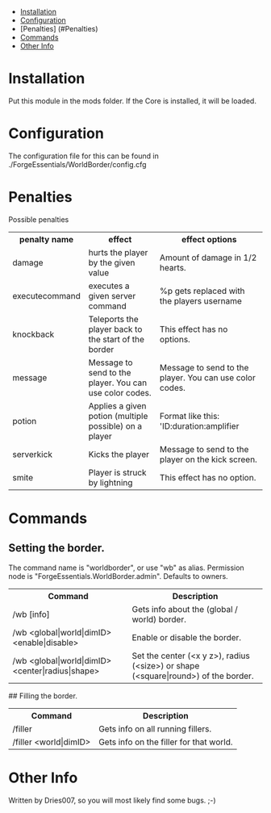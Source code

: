 * [Installation](#install)
* [Configuration](#config)
* [Penalties] (#Penalties)
* [Commands](#command)
* [Other Info](#other)

# Installation <a name="install"></a>
Put this module in the mods folder. If the Core is installed, it will be loaded.

# Configuration <a name="config"></a>
The configuration file for this can be found in ./ForgeEssentials/WorldBorder/config.cfg  

# Penalties <a name="penalties"></a>
Possible penalties
<table>
<tr><th>penalty name</th><th>effect</th><th>effect options</th></tr>
<tr><td>damage</th><td>hurts the player by the given value</td><td>Amount of damage in 1/2 hearts.</td></tr>
<tr><td>executecommand</td><td>executes a given server command</td><td>%p gets replaced with the players username</td></tr>
<tr><td>knockback</td><td>Teleports the player back to the start of the border</td><td>This effect has no options.</td></tr>
<tr><td>message</td><td> Message to send to the player. You can use color codes.</td><td>Message to send to the player. You can use color codes.</td></tr>
<tr><td>potion</td><td>Applies a given potion (multiple possible) on a player</td><td>Format like this: 'ID:duration:amplifier</td></tr>
<tr><td>serverkick</td><td>Kicks the player</td><td>Message to send to the player on the kick screen.</td></tr>
<tr><td>smite</td><td>Player is struck by lightning</td><td>This effect has no option.</td></tr>
</table>




# Commands <a name="command"></a>
## Setting the border.
The command name is "worldborder", or use "wb" as alias.
Permission node is "ForgeEssentials.WorldBorder.admin". Defaults to owners.
<table>
	<tr>
		<th>Command</th>
		<th>Description</th>
	</tr>
	<tr>
		<td>/wb <global|world|dimID> [info]</td>
		<td>Gets info about the (global / world) border.</td>
	</tr>
	<tr>
		<td>/wb &lt;global|world|dimID> &lt;enable|disable></td>
		<td>Enable or disable the border.</td>
	</tr>
	<tr>
		<td>/wb &lt;global|world|dimID> &lt;center|radius|shape></td>
		<td>Set the center (&lt;x y z>), radius (&lt;size>) or shape (&lt;square|round>) of the border.</td>
	</tr>
</table>
## Filling the border.
<table>
	<tr>
		<th>Command</th>
		<th>Description</th>
	</tr>
	<tr>
		<td>/filler</td>
		<td>Gets info on all running fillers.</td>
	</tr>
	<tr>
		<td>/filler &lt;world|dimID></td>
		<td>Gets info on the filler for that world.</td>
	</tr>
</table>

# Other Info <a name="other"></a>
Written by Dries007, so you will most likely find some bugs. ;-)